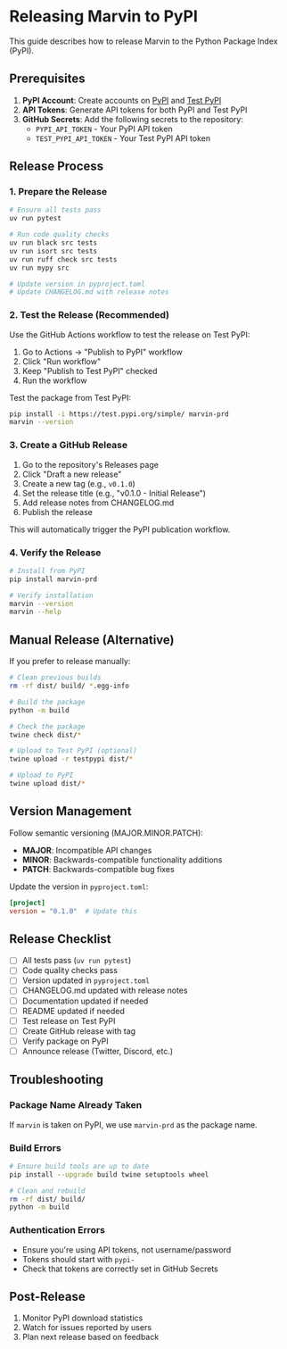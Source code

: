 # Releasing Marvin to PyPI

This guide describes how to release Marvin to the Python Package Index (PyPI).

## Prerequisites

1. **PyPI Account**: Create accounts on [PyPI](https://pypi.org/) and [Test PyPI](https://test.pypi.org/)
2. **API Tokens**: Generate API tokens for both PyPI and Test PyPI
3. **GitHub Secrets**: Add the following secrets to the repository:
   - `PYPI_API_TOKEN` - Your PyPI API token
   - `TEST_PYPI_API_TOKEN` - Your Test PyPI API token

## Release Process

### 1. Prepare the Release

```bash
# Ensure all tests pass
uv run pytest

# Run code quality checks
uv run black src tests
uv run isort src tests
uv run ruff check src tests
uv run mypy src

# Update version in pyproject.toml
# Update CHANGELOG.md with release notes
```

### 2. Test the Release (Recommended)

Use the GitHub Actions workflow to test the release on Test PyPI:

1. Go to Actions → "Publish to PyPI" workflow
2. Click "Run workflow"
3. Keep "Publish to Test PyPI" checked
4. Run the workflow

Test the package from Test PyPI:
```bash
pip install -i https://test.pypi.org/simple/ marvin-prd
marvin --version
```

### 3. Create a GitHub Release

1. Go to the repository's Releases page
2. Click "Draft a new release"
3. Create a new tag (e.g., `v0.1.0`)
4. Set the release title (e.g., "v0.1.0 - Initial Release")
5. Add release notes from CHANGELOG.md
6. Publish the release

This will automatically trigger the PyPI publication workflow.

### 4. Verify the Release

```bash
# Install from PyPI
pip install marvin-prd

# Verify installation
marvin --version
marvin --help
```

## Manual Release (Alternative)

If you prefer to release manually:

```bash
# Clean previous builds
rm -rf dist/ build/ *.egg-info

# Build the package
python -m build

# Check the package
twine check dist/*

# Upload to Test PyPI (optional)
twine upload -r testpypi dist/*

# Upload to PyPI
twine upload dist/*
```

## Version Management

Follow semantic versioning (MAJOR.MINOR.PATCH):

- **MAJOR**: Incompatible API changes
- **MINOR**: Backwards-compatible functionality additions
- **PATCH**: Backwards-compatible bug fixes

Update the version in `pyproject.toml`:
```toml
[project]
version = "0.1.0"  # Update this
```

## Release Checklist

- [ ] All tests pass (`uv run pytest`)
- [ ] Code quality checks pass
- [ ] Version updated in `pyproject.toml`
- [ ] CHANGELOG.md updated with release notes
- [ ] Documentation updated if needed
- [ ] README updated if needed
- [ ] Test release on Test PyPI
- [ ] Create GitHub release with tag
- [ ] Verify package on PyPI
- [ ] Announce release (Twitter, Discord, etc.)

## Troubleshooting

### Package Name Already Taken

If `marvin` is taken on PyPI, we use `marvin-prd` as the package name.

### Build Errors

```bash
# Ensure build tools are up to date
pip install --upgrade build twine setuptools wheel

# Clean and rebuild
rm -rf dist/ build/
python -m build
```

### Authentication Errors

- Ensure you're using API tokens, not username/password
- Tokens should start with `pypi-`
- Check that tokens are correctly set in GitHub Secrets

## Post-Release

1. Monitor PyPI download statistics
2. Watch for issues reported by users
3. Plan next release based on feedback